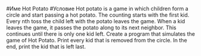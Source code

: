 ﻿#Име Hot Potato
#Условие
Hot potato is a game in which children form a circle and start passing a hot potato. The counting starts with the
first kid. Every nth toss the child left with the potato leaves the game. When a kid leaves the game, it passes the
potato along to its next neighbor. This continues until there is only one kid left.
Create a program that simulates the game of Hot Potato. Print every kid that is removed from the circle. In the end,
print the kid that is left last.